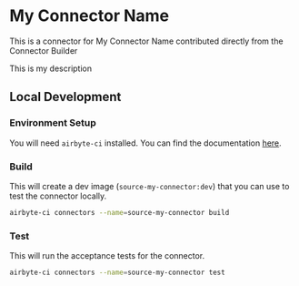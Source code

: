 # My Connector Name 
This is a connector for My Connector Name contributed directly from the Connector Builder

This is my description
## Local Development
### Environment Setup
You will need `airbyte-ci` installed. You can find the documentation [here](airbyte-ci).

### Build
This will create a dev image (`source-my-connector:dev`) that you can use to test the connector locally.
```bash
airbyte-ci connectors --name=source-my-connector build
```

### Test
This will run the acceptance tests for the connector.
```bash
airbyte-ci connectors --name=source-my-connector test
```

